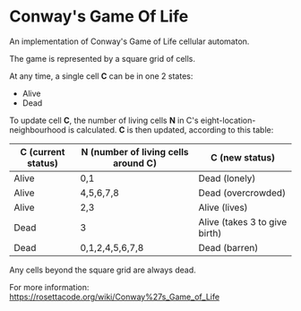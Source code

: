 # Conway's Game Of Life
An implementation of Conway's Game of Life cellular automaton.

The game is represented by a square grid of cells.

At any time, a single cell **C** can be in one 2 states:
* Alive
* Dead

To update cell **C**, the number of living cells **N** in C's eight-location-neighbourhood is calculated.
**C** is then updated, according to this table:

| C (current status)  | N (number of living cells around C) | C (new status) |
| --- | --- | --- |
| Alive | 0,1 | Dead (lonely) |
| Alive | 4,5,6,7,8 | Dead (overcrowded) |
| Alive | 2,3 | Alive (lives) |
| Dead | 3 | Alive (takes 3 to give birth) |
| Dead | 0,1,2,4,5,6,7,8 | Dead (barren) |

Any cells beyond the square grid are always dead.

For more information: https://rosettacode.org/wiki/Conway%27s_Game_of_Life

